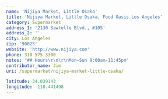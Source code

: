 ```yaml
---
name: 'Nijiya Market, Little Osaka'
title: 'Nijiya Market, Little Osaka, Food Oasis Los Angeles'
category: Supermarket
address_1: '2130 Sawtelle Blvd., #105'
address_2: ''
city: Los Angeles
zip: '90025'
website: 'http://www.nijiya.com'
phone: 310-575-3300
notes: "## Hours\r\n\r\nMon~Sun 9:00am-11:45pm"
contributor_name: Jim
uri: /supermarket/nijiya-market-little-osaka/

latitude: 34.039143
longitude: -118.441498
---
```

